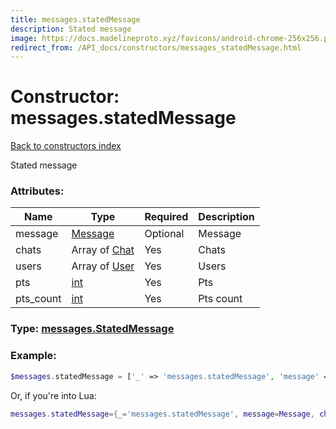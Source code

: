 ```yaml
---
title: messages.statedMessage
description: Stated message
image: https://docs.madelineproto.xyz/favicons/android-chrome-256x256.png
redirect_from: /API_docs/constructors/messages_statedMessage.html
---
```

# Constructor: messages.statedMessage  
[Back to constructors index](index.md)



Stated message

### Attributes:

| Name     |    Type       | Required | Description |
|----------|---------------|----------|-------------|
|message|[Message](../types/Message.md) | Optional|Message|
|chats|Array of [Chat](../types/Chat.md) | Yes|Chats|
|users|Array of [User](../types/User.md) | Yes|Users|
|pts|[int](../types/int.md) | Yes|Pts|
|pts\_count|[int](../types/int.md) | Yes|Pts count|



### Type: [messages.StatedMessage](../types/messages.StatedMessage.md)


### Example:

```php
$messages.statedMessage = ['_' => 'messages.statedMessage', 'message' => Message, 'chats' => [Chat, Chat], 'users' => [User, User], 'pts' => int, 'pts_count' => int];
```  


Or, if you're into Lua:

```lua
messages.statedMessage={_='messages.statedMessage', message=Message, chats={Chat}, users={User}, pts=int, pts_count=int}

```


